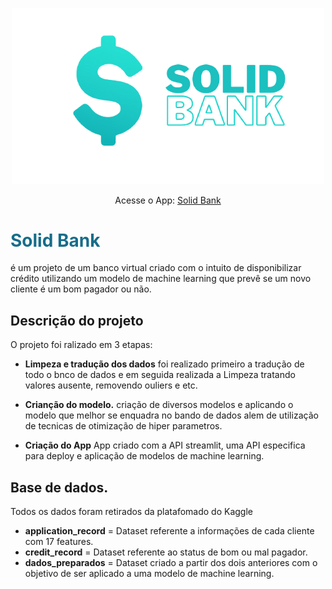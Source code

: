 

<p align= "center">
<img src="https://raw.githubusercontent.com/Diderotcm/Solid-bank/main/logos/logo_solid-bank.png" min-width="50px" max-width="200px" width="500px" > 
</p>

<p align= "center">
Acesse o App: <a href="https://diderotcm-solid-bank-app-credito-nqxl87.streamlit.app/">Solid Bank</a>
</p>

<h1 <u style="text-align: left;color: #166D8A">Solid Bank</u></h1>

é um projeto de um banco virtual criado com o intuito de
disponibilizar crédito utilizando um modelo de machine learning
que prevê se um novo cliente é um bom pagador ou não.
## Descrição do projeto

O projeto foi ralizado em 3 etapas:

- __Limpeza e tradução dos dados__
foi realizado primeiro a tradução de todo o bnco de dados e em seguida realizada a Limpeza
tratando valores ausente, removendo ouliers e etc.
- __Crianção do modelo.__
criação de diversos modelos e aplicando o modelo que melhor se enquadra no bando de dados
alem de utilização de tecnicas de otimização de hiper parametros.

- __Criação do App__
App criado com a API streamlit, uma API especifica para deploy e aplicação de modelos
de machine learning.

## Base de dados.
Todos os dados foram retirados da platafomado do Kaggle
- __application_record__ = Dataset referente a informações de cada cliente com 17 features.
- __credit_record__ = Dataset referente ao status de bom ou mal pagador.
- __dados_preparados__ = Dataset criado a partir dos dois anteriores com o objetivo de ser aplicado a uma modelo de machine learning.
